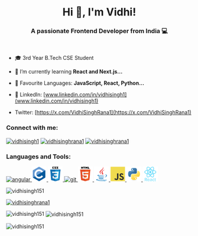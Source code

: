 <h1 align="center">Hi 👋, I'm Vidhi!</h1>
<h3 align="center">A passionate Frontend Developer from India 💻 </h3>
<br>

- 🎓 3rd Year B.Tech CSE Student 

- 📘 I’m currently learning **React and Next.js...**

- 💎 Favourite Languages: **JavaScript, React, Python...**
  
- 💼 LinkedIn: [www.linkedin.com/in/vidhisingh1](www.linkedin.com/in/vidhisingh1)

- Twitter: [https://x.com/VidhiSinghRana1](https://x.com/VidhiSinghRana1)


<h3 align="left">Connect with me:</h3>
<p align="left">
<a href="https://linkedin.com/in/vidhisingh1" target="blank"><img align="center" src="https://raw.githubusercontent.com/rahuldkjain/github-profile-readme-generator/master/src/images/icons/Social/linked-in-alt.svg" alt="vidhisingh1" height="30" width="40" /></a>
<a href="https://instagram.com/vidhisinghrana1" target="blank"><img align="center" src="https://raw.githubusercontent.com/rahuldkjain/github-profile-readme-generator/master/src/images/icons/Social/instagram.svg" alt="vidhisinghrana1" height="30" width="40" /></a>
<a href="https://twitter.com/vidhisinghrana1" target="blank"><img align="center" src="https://raw.githubusercontent.com/rahuldkjain/github-profile-readme-generator/master/src/images/icons/Social/twitter.svg" alt="vidhisinghrana1" height="30" width="40" /></a>
</p>

<h3 align="left">Languages and Tools:</h3>
<p align="left"> <a href="https://angular.io" target="_blank" rel="noreferrer"> <img src="https://angular.io/assets/images/logos/angular/angular.svg" alt="angular" width="40" height="40"/> </a> <a href="https://www.cprogramming.com/" target="_blank" rel="noreferrer"> <img src="https://raw.githubusercontent.com/devicons/devicon/master/icons/c/c-original.svg" alt="c" width="40" height="40"/> </a> <a href="https://www.w3schools.com/css/" target="_blank" rel="noreferrer"> <img src="https://raw.githubusercontent.com/devicons/devicon/master/icons/css3/css3-original-wordmark.svg" alt="css3" width="40" height="40"/> </a> <a href="https://git-scm.com/" target="_blank" rel="noreferrer"> <img src="https://www.vectorlogo.zone/logos/git-scm/git-scm-icon.svg" alt="git" width="40" height="40"/> </a> <a href="https://www.w3.org/html/" target="_blank" rel="noreferrer"> <img src="https://raw.githubusercontent.com/devicons/devicon/master/icons/html5/html5-original-wordmark.svg" alt="html5" width="40" height="40"/> </a> <a href="https://www.java.com" target="_blank" rel="noreferrer"> <img src="https://raw.githubusercontent.com/devicons/devicon/master/icons/java/java-original.svg" alt="java" width="40" height="40"/> </a> <a href="https://developer.mozilla.org/en-US/docs/Web/JavaScript" target="_blank" rel="noreferrer"> <img src="https://raw.githubusercontent.com/devicons/devicon/master/icons/javascript/javascript-original.svg" alt="javascript" width="40" height="40"/> </a> <a href="https://www.python.org" target="_blank" rel="noreferrer"> <img src="https://raw.githubusercontent.com/devicons/devicon/master/icons/python/python-original.svg" alt="python" width="40" height="40"/> </a> <a href="https://reactjs.org/" target="_blank" rel="noreferrer"> <img src="https://raw.githubusercontent.com/devicons/devicon/master/icons/react/react-original-wordmark.svg" alt="react" width="40" height="40"/> </a> </p>

<p align="left"> <img src="https://komarev.com/ghpvc/?username=vidhisingh151&label=Profile%20views&color=0e75b6&style=flat" alt="vidhisingh151" /> </p>

<p align="left"> <a href="https://twitter.com/vidhisinghrana1" target="blank"><img src="https://img.shields.io/twitter/follow/vidhisinghrana1?logo=twitter&style=for-the-badge" alt="vidhisinghrana1" /></a> </p>
<p><img align="left" src="https://github-readme-stats.vercel.app/api/top-langs?username=vidhisingh151&show_icons=true&locale=en&layout=compact" alt="vidhisingh151" /></p>

<p>&nbsp;<img align="center" src="https://github-readme-stats.vercel.app/api?username=vidhisingh151&show_icons=true&locale=en" alt="vidhisingh151" /></p>

<p><img align="center" src="https://github-readme-streak-stats.herokuapp.com/?user=vidhisingh151&" alt="vidhisingh151" /></p>





<!---
vidhisingh151/vidhisingh151 is a ✨ special ✨ repository because its `README.md` (this file) appears on your GitHub profile.
You can click the Preview link to take a look at your changes.
--->
